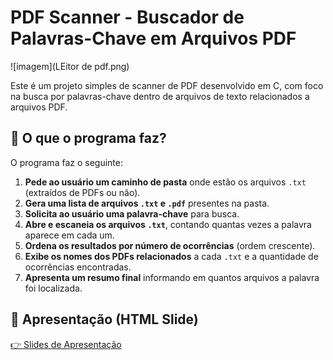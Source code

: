 # PDF Scanner - Buscador de Palavras-Chave em Arquivos PDF

![imagem](LEitor de pdf.png)

Este é um projeto simples de scanner de PDF desenvolvido em C, com foco na busca por palavras-chave dentro de arquivos de texto relacionados a arquivos PDF.

## 📌 O que o programa faz?

O programa faz o seguinte:

1. **Pede ao usuário um caminho de pasta** onde estão os arquivos `.txt` (extraídos de PDFs ou não).
2. **Gera uma lista de arquivos `.txt` e `.pdf`** presentes na pasta.
3. **Solicita ao usuário uma palavra-chave** para busca.
4. **Abre e escaneia os arquivos `.txt`**, contando quantas vezes a palavra aparece em cada um.
5. **Ordena os resultados por número de ocorrências** (ordem crescente).
6. **Exibe os nomes dos PDFs relacionados** a cada `.txt` e a quantidade de ocorrências encontradas.
7. **Apresenta um resumo final** informando em quantos arquivos a palavra foi localizada.

## 🎤 Apresentação (HTML Slide)

[👉 Slides de Apresentação](https://ramomsouza07.github.io/scannerpdf/slides.html)
